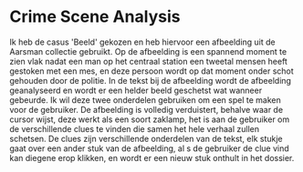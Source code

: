 <h1>Crime Scene Analysis</h1>

Ik heb de casus 'Beeld' gekozen en heb hiervoor een afbeelding uit de Aarsman collectie gebruikt. Op de afbeelding is een spannend moment te zien vlak nadat een man op het centraal station een tweetal mensen heeft gestoken met een mes, en deze persoon wordt op dat moment onder schot gehouden door de politie. In de tekst bij de afbeelding wordt de afbeelding geanalyseerd en wordt er een helder beeld geschetst wat wanneer gebeurde.
Ik wil deze twee onderdelen gebruiken om een spel te maken voor de gebruiker. De afbeelding is volledig verduistert, behalve waar de cursor wijst, deze werkt als een soort zaklamp, het is aan de gebruiker om de verschillende clues te vinden die samen het hele verhaal zullen schetsen. De clues zijn verschillende onderdelen van de tekst, elk stukje gaat over een ander stuk van de afbeelding, al s de gebruiker de clue vind kan diegene erop klikken, en wordt er een nieuw stuk onthult in het dossier.
